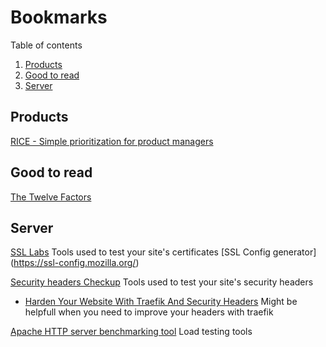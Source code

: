 # Bookmarks

Table of contents

1. [Products](#products)
2. [Good to read](#Good-to-read)
3. [Server](#server)

## Products

[RICE - Simple prioritization for product managers](https://www.intercom.com/blog/rice-simple-prioritization-for-product-managers)


## Good to read

[The Twelve Factors](https://12factor.net/)

## Server

[SSL Labs](www.ssllabs.com) Tools used to test your site's certificates
[SSL Config generator] (https://ssl-config.mozilla.org/)

[Security headers Checkup](https://securityheaders.com/) Tools used to test your site's security headers
- [Harden Your Website With Traefik And Security Headers](https://levelup.gitconnected.com/harden-your-website-with-traefik-and-security-headers-a595844c4f1b) Might be helpfull when you need to improve your headers with traefik

[Apache HTTP server benchmarking tool](https://httpd.apache.org/docs/2.4/programs/ab.html) Load testing tools
